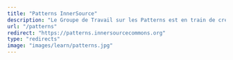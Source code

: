 ```yaml
---
title: "Patterns InnerSource"
description: "Le Groupe de Travail sur les Patterns est en train de créer un livre avec les Patterns InnerSource - autrement dit les meilleures pratiques codifiées dans un format spécifique facile à comprendre et à réutiliser. Il s'agit de l'une de nos ressources d'apprentissage les plus populaires et c'est là que vous trouverez les idées sur la façon de lancer ou de développer votre pratique de l'InnerSource."
url: "/patterns"
redirect: "https://patterns.innersourcecommons.org"
type: "redirects"
image: "images/learn/patterns.jpg"
---
```


